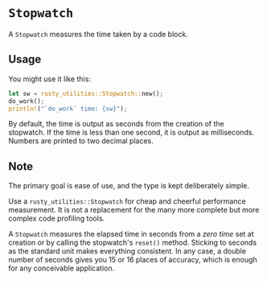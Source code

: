 # `Stopwatch`

A `Stopwatch` measures the time taken by a code block.

## Usage

You might use it like this:

```rust
let sw = rusty_utilities::Stopwatch::new();
do_work();
println!("`do_work` time: {sw}");
```

By default, the time is output as seconds from the creation of the stopwatch.
If the time is less than one second, it is output as milliseconds.
Numbers are printed to two decimal places.

## Note

The primary goal is ease of use, and the type is kept deliberately simple.

Use a `rusty_utilities::Stopwatch` for cheap and cheerful performance measurement.
It is not a replacement for the many more complete but more complex code profiling tools.

A `Stopwatch` measures the elapsed time in seconds from a _zero time_ set at creation or by calling the stopwatch's `reset()` method.
Sticking to seconds as the standard unit makes everything consistent.
In any case, a double number of seconds gives you 15 or 16 places of accuracy, which is enough for any conceivable application.
